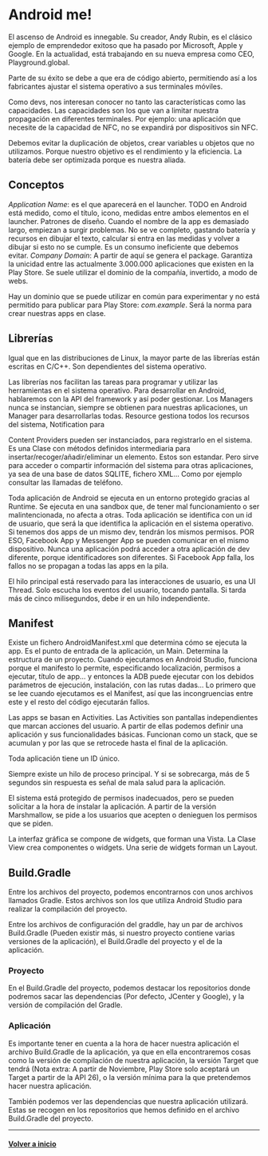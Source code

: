 # Android me!

El ascenso de Android es innegable. Su creador, Andy Rubin, es el clásico ejemplo de emprendedor exitoso que ha pasado por Microsoft, Apple y Google. En la actualidad, está trabajando en su nueva empresa como CEO, Playground.global.

Parte de su éxito se debe a que era de código abierto, permitiendo así a los fabricantes ajustar el sistema operativo a sus terminales móviles.

Como devs, nos interesan conocer no tanto las características como las capacidades. Las capacidades son los que van a limitar nuestra propagación en diferentes terminales. Por ejemplo: una aplicación que necesite de la capacidad de NFC, no se expandirá por dispositivos sin NFC.

Debemos evitar la duplicación de objetos, crear variables u objetos que no utilizamos. Porque nuestro objetivo es el rendimiento y la eficiencia. La batería debe ser optimizada porque es nuestra aliada.

## Conceptos

_Application Name_: es el que aparecerá en el launcher. TODO en Android está medido, como el título, icono, medidas entre ambos elementos en el launcher. Patrones de diseño. Cuando el nombre de la app es demasiado largo, empiezan a surgir problemas. No se ve completo, gastando batería y recursos en dibujar el texto, calcular si entra en las medidas y volver a dibujar si esto no se cumple. Es un consumo ineficiente que debemos evitar.
_Company Domain_: A partir de aquí se genera el package. Garantiza la unicidad entre las actualmente 3.000.000 aplicaciones que existen en la Play Store. Se suele utilizar el dominio de la compañía, invertido, a modo de webs.

Hay un dominio que se puede utilizar en común para experimentar y no está permitido para publicar para Play Store: _com.example_. Será la norma para crear nuestras apps en clase.

## Librerías

Igual que en las distribuciones de Linux, la mayor parte de las librerías están escritas en C/C++. Son dependientes del sistema operativo.

Las librerías nos facilitan las tareas para programar y utilizar las herramientas en el sistema operativo. Para desarrollar en Android, hablaremos con la API del framework y así poder gestionar. Los Managers nunca se instancian, siempre se obtienen para nuestras aplicaciones, un Manager para desarrollarlas todas. Resource gestiona todos los recursos del sistema, Notification para 

Content Providers pueden ser instanciados, para registrarlo en el sistema. Es una Clase con métodos definidos intermediaria para insertar/recoger/añadir/eliminar un elemento. Estos son estandar. Pero sirve para acceder o compartir información del sistema para otras aplicaciones, ya sea de una base de datos SQLITE, fichero XML… Como por ejemplo consultar las llamadas de teléfono.

Toda aplicación de Android se ejecuta en un entorno protegido gracias al Runtime. Se ejecuta en una sandbox que, de tener mal funcionamiento o ser malintencionada, no afecta a otras.
Toda aplicación se identifica con un id de usuario, que será la que identifica la aplicación en el sistema operativo. Si tenemos dos apps de un mismo dev, tendrán los mismos permisos. POR ESO, Facebook App y Messenger App se pueden comunicar en el mismo dispositivo.
Nunca una aplicación podrá acceder a otra aplicación de dev diferente, porque identificadores son diferentes.
Si Facebook App falla, los fallos no se propagan a todas las apps en la pila.

El hilo principal está reservado para las interacciones de usuario, es una UI Thread. Solo escucha los eventos del usuario, tocando pantalla.
Si tarda más de cinco milisegundos, debe ir en un hilo independiente.

## Manifest

Existe un fichero AndroidManifest.xml que determina cómo se ejecuta la app. Es el punto de entrada de la aplicación, un Main. Determina la estructura de un proyecto. Cuando ejecutamos en Android Studio, funciona porque el manifesto lo permite, especificando localización, permisos a ejecutar, título de app… y entonces la ADB puede ejecutar con los debidos parámetros de ejecución, instalación, con las rutas dadas… Lo primero que se lee cuando ejecutamos es el Manifest, así que las incongruencias entre este y el resto del código ejecutarán fallos.

Las apps se basan en Activities. Las Activities son pantallas independientes que marcan acciones del usuario. A partir de ellas podemos definir una aplicación y sus funcionalidades básicas. Funcionan como un stack, que se acumulan y por las que se retrocede hasta el final de la aplicación.

Toda aplicación tiene un ID único.

Siempre existe un hilo de proceso principal. Y si se sobrecarga, más de 5 segundos sin respuesta es señal de mala salud para la aplicación.

El sistema está protegido de permisos inadecuados, pero se pueden solicitar a la hora de instalar la aplicación. A partir de la versión Marshmallow, se pide a los usuarios que acepten o denieguen los permisos que se piden.

La interfaz gráfica se compone de widgets, que forman una Vista. La Clase View crea componentes o widgets. Una serie de widgets forman un Layout.

## Build.Gradle

Entre los archivos del proyecto, podemos encontrarnos con unos archivos llamados Gradle. Estos archivos son los que utiliza Android Studio para realizar la compilación del proyecto. 

Entre los archivos de configuración del graddle, hay un par de archivos Build.Gradle (Pueden existir más, si nuestro proyecto contiene varias versiones de la aplicación), el Build.Gradle del proyecto y el de la aplicación. 

### Proyecto

En el Build.Gradle del proyecto, podemos destacar los repositorios donde podremos sacar las dependencias (Por defecto, JCenter y Google), y la versión de compilación del Gradle.

### Aplicación

Es importante tener en cuenta a la hora de hacer nuestra aplicación el archivo Build.Gradle de la aplicación, ya que en ella encontraremos cosas como la versión de compilación de nuestra aplicación, la versión Target que tendrá (Nota extra: A partir de Noviembre, Play Store solo aceptará un Target a partir de la API 26), o la versión mínima para la que pretendemos hacer nuestra aplicación.

También podemos ver las dependencias que nuestra aplicación utilizará. Estas se recogen en los repositorios que hemos definido en el archivo Build.Gradle del proyecto.

---
#### [Volver a inicio](../README.md)
